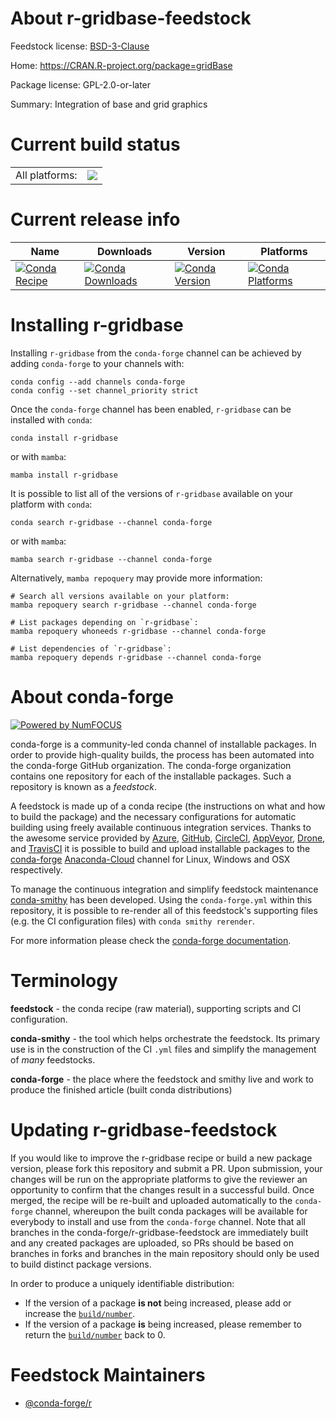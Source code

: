 About r-gridbase-feedstock
==========================

Feedstock license: [BSD-3-Clause](https://github.com/conda-forge/r-gridbase-feedstock/blob/main/LICENSE.txt)

Home: https://CRAN.R-project.org/package=gridBase

Package license: GPL-2.0-or-later

Summary: Integration of base and grid graphics

Current build status
====================


<table><tr><td>All platforms:</td>
    <td>
      <a href="https://dev.azure.com/conda-forge/feedstock-builds/_build/latest?definitionId=1212&branchName=main">
        <img src="https://dev.azure.com/conda-forge/feedstock-builds/_apis/build/status/r-gridbase-feedstock?branchName=main">
      </a>
    </td>
  </tr>
</table>

Current release info
====================

| Name | Downloads | Version | Platforms |
| --- | --- | --- | --- |
| [![Conda Recipe](https://img.shields.io/badge/recipe-r--gridbase-green.svg)](https://anaconda.org/conda-forge/r-gridbase) | [![Conda Downloads](https://img.shields.io/conda/dn/conda-forge/r-gridbase.svg)](https://anaconda.org/conda-forge/r-gridbase) | [![Conda Version](https://img.shields.io/conda/vn/conda-forge/r-gridbase.svg)](https://anaconda.org/conda-forge/r-gridbase) | [![Conda Platforms](https://img.shields.io/conda/pn/conda-forge/r-gridbase.svg)](https://anaconda.org/conda-forge/r-gridbase) |

Installing r-gridbase
=====================

Installing `r-gridbase` from the `conda-forge` channel can be achieved by adding `conda-forge` to your channels with:

```
conda config --add channels conda-forge
conda config --set channel_priority strict
```

Once the `conda-forge` channel has been enabled, `r-gridbase` can be installed with `conda`:

```
conda install r-gridbase
```

or with `mamba`:

```
mamba install r-gridbase
```

It is possible to list all of the versions of `r-gridbase` available on your platform with `conda`:

```
conda search r-gridbase --channel conda-forge
```

or with `mamba`:

```
mamba search r-gridbase --channel conda-forge
```

Alternatively, `mamba repoquery` may provide more information:

```
# Search all versions available on your platform:
mamba repoquery search r-gridbase --channel conda-forge

# List packages depending on `r-gridbase`:
mamba repoquery whoneeds r-gridbase --channel conda-forge

# List dependencies of `r-gridbase`:
mamba repoquery depends r-gridbase --channel conda-forge
```


About conda-forge
=================

[![Powered by
NumFOCUS](https://img.shields.io/badge/powered%20by-NumFOCUS-orange.svg?style=flat&colorA=E1523D&colorB=007D8A)](https://numfocus.org)

conda-forge is a community-led conda channel of installable packages.
In order to provide high-quality builds, the process has been automated into the
conda-forge GitHub organization. The conda-forge organization contains one repository
for each of the installable packages. Such a repository is known as a *feedstock*.

A feedstock is made up of a conda recipe (the instructions on what and how to build
the package) and the necessary configurations for automatic building using freely
available continuous integration services. Thanks to the awesome service provided by
[Azure](https://azure.microsoft.com/en-us/services/devops/), [GitHub](https://github.com/),
[CircleCI](https://circleci.com/), [AppVeyor](https://www.appveyor.com/),
[Drone](https://cloud.drone.io/welcome), and [TravisCI](https://travis-ci.com/)
it is possible to build and upload installable packages to the
[conda-forge](https://anaconda.org/conda-forge) [Anaconda-Cloud](https://anaconda.org/)
channel for Linux, Windows and OSX respectively.

To manage the continuous integration and simplify feedstock maintenance
[conda-smithy](https://github.com/conda-forge/conda-smithy) has been developed.
Using the ``conda-forge.yml`` within this repository, it is possible to re-render all of
this feedstock's supporting files (e.g. the CI configuration files) with ``conda smithy rerender``.

For more information please check the [conda-forge documentation](https://conda-forge.org/docs/).

Terminology
===========

**feedstock** - the conda recipe (raw material), supporting scripts and CI configuration.

**conda-smithy** - the tool which helps orchestrate the feedstock.
                   Its primary use is in the construction of the CI ``.yml`` files
                   and simplify the management of *many* feedstocks.

**conda-forge** - the place where the feedstock and smithy live and work to
                  produce the finished article (built conda distributions)


Updating r-gridbase-feedstock
=============================

If you would like to improve the r-gridbase recipe or build a new
package version, please fork this repository and submit a PR. Upon submission,
your changes will be run on the appropriate platforms to give the reviewer an
opportunity to confirm that the changes result in a successful build. Once
merged, the recipe will be re-built and uploaded automatically to the
`conda-forge` channel, whereupon the built conda packages will be available for
everybody to install and use from the `conda-forge` channel.
Note that all branches in the conda-forge/r-gridbase-feedstock are
immediately built and any created packages are uploaded, so PRs should be based
on branches in forks and branches in the main repository should only be used to
build distinct package versions.

In order to produce a uniquely identifiable distribution:
 * If the version of a package **is not** being increased, please add or increase
   the [``build/number``](https://docs.conda.io/projects/conda-build/en/latest/resources/define-metadata.html#build-number-and-string).
 * If the version of a package **is** being increased, please remember to return
   the [``build/number``](https://docs.conda.io/projects/conda-build/en/latest/resources/define-metadata.html#build-number-and-string)
   back to 0.

Feedstock Maintainers
=====================

* [@conda-forge/r](https://github.com/conda-forge/r/)

